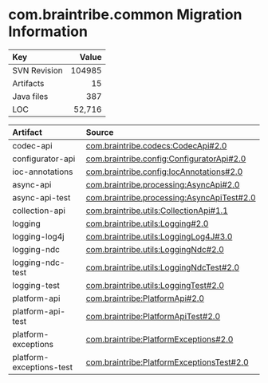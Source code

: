 # com.braintribe.common Migration Information

| Key | Value |
| :------------- | ----: |
| SVN Revision   | 104985  | 
| Artifacts   | 15  | 
| Java files | 387 | 
| LOC | 52,716 | 



| Artifact      | Source | 
| :------------- | :----- |
| codec-api | [com.braintribe.codecs:CodecApi#2.0](https://svn.braintribe.com/repo/master/Development/artifacts/com/braintribe/codecs/CodecApi/2.0) |
| configurator-api | [com.braintribe.config:ConfiguratorApi#2.0](https://svn.braintribe.com/repo/master/Development/artifacts/com/braintribe/config/ConfiguratorApi/2.0) |
| ioc-annotations | [com.braintribe.config:IocAnnotations#2.0](https://svn.braintribe.com/repo/master/Development/artifacts/com/braintribe/config/IocAnnotations/2.0) |
| async-api | [com.braintribe.processing:AsyncApi#2.0](https://svn.braintribe.com/repo/master/Development/artifacts/com/braintribe/processing/AsyncApi/2.0) |
| async-api-test | [com.braintribe.processing:AsyncApiTest#2.0](https://svn.braintribe.com/repo/master/Development/artifacts/com/braintribe/processing/AsyncApiTest/2.0) |
| collection-api | [com.braintribe.utils:CollectionApi#1.1](https://svn.braintribe.com/repo/master/Development/artifacts/com/braintribe/utils/CollectionApi/1.1) |
| logging | [com.braintribe.utils:Logging#2.0](https://svn.braintribe.com/repo/master/Development/artifacts/com/braintribe/utils/Logging/2.0) |
| logging-log4j | [com.braintribe.utils:LoggingLog4J#3.0](https://svn.braintribe.com/repo/master/Development/artifacts/com/braintribe/utils/LoggingLog4J/3.0) |
| logging-ndc | [com.braintribe.utils:LoggingNdc#2.0](https://svn.braintribe.com/repo/master/Development/artifacts/com/braintribe/utils/LoggingNdc/2.0) |
| logging-ndc-test | [com.braintribe.utils:LoggingNdcTest#2.0](https://svn.braintribe.com/repo/master/Development/artifacts/com/braintribe/utils/LoggingNdcTest/2.0) |
| logging-test | [com.braintribe.utils:LoggingTest#2.0](https://svn.braintribe.com/repo/master/Development/artifacts/com/braintribe/utils/LoggingTest/2.0) |
| platform-api | [com.braintribe:PlatformApi#2.0](https://svn.braintribe.com/repo/master/Development/artifacts/com/braintribe/PlatformApi/2.0) |
| platform-api-test | [com.braintribe:PlatformApiTest#2.0](https://svn.braintribe.com/repo/master/Development/artifacts/com/braintribe/PlatformApiTest/2.0) |
| platform-exceptions | [com.braintribe:PlatformExceptions#2.0](https://svn.braintribe.com/repo/master/Development/artifacts/com/braintribe/PlatformExceptions/2.0) |
| platform-exceptions-test | [com.braintribe:PlatformExceptionsTest#2.0](https://svn.braintribe.com/repo/master/Development/artifacts/com/braintribe/PlatformExceptionsTest/2.0) |

